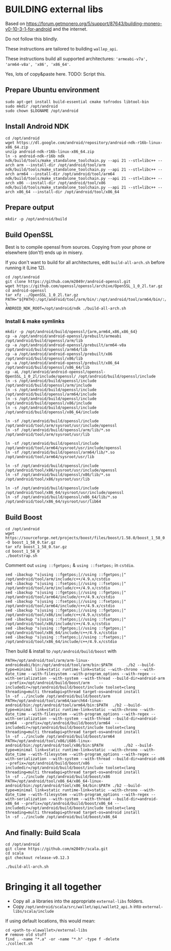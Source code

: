 # BUILDING external libs

Based on https://forum.getmonero.org/5/support/87643/building-monero-v0-10-3-1-for-android and the internet.

Do not follow this blindly.

These instructions are tailored to building ```wallep_api```.

These instructions build all supported architectures: ```'armeabi-v7a', 'arm64-v8a', 'x86', 'x86_64'```.

Yes, lots of copy&paste here. TODO: Script this.

## Prepare Ubuntu environment

```Shell
sudo apt-get install build-essential cmake tofrodos libtool-bin
sudo mkdir /opt/android
sudo chown $LOGNAME /opt/android
```

## Install Android NDK
```Shell
cd /opt/android
wget https://dl.google.com/android/repository/android-ndk-r16b-linux-x86_64.zip
unzip android-ndk-r16b-linux-x86_64.zip
ln -s android-ndk-r16b ndk
ndk/build/tools/make_standalone_toolchain.py --api 21 --stl=libc++ --arch arm --install-dir /opt/android/tool/arm
ndk/build/tools/make_standalone_toolchain.py --api 21 --stl=libc++ --arch arm64 --install-dir /opt/android/tool/arm64
ndk/build/tools/make_standalone_toolchain.py --api 21 --stl=libc++ --arch x86 --install-dir /opt/android/tool/x86
ndk/build/tools/make_standalone_toolchain.py --api 21 --stl=libc++ --arch x86_64 --install-dir /opt/android/tool/x86_64
```

## Prepare output
```Shell
mkdir -p /opt/android/build
```

## Build OpenSSL
Best is to compile openssl from sources. Copying from your phone or elsewhere (don't!) ends up in misery.

If you don't want to build for all architectures, edit ```build-all-arch.sh``` before running it (Line 12).

```Shell
cd /opt/android
git clone https://github.com/m2049r/android-openssl.git
wget https://github.com/openssl/openssl/archive/OpenSSL_1_0_2l.tar.gz
cd android-openssl
tar xfz ../OpenSSL_1_0_2l.tar.gz
PATH="${PATH}:/opt/android/tool/arm/bin/:/opt/android/tool/arm64/bin/:/opt/android/tool/x86/bin/:/opt/android/tool/x86_64/bin" \
ANDROID_NDK_ROOT=/opt/android/ndk ./build-all-arch.sh
```

### Install & make symlinks
```Shell
mkdir -p /opt/android/build/openssl/{arm,arm64,x86,x86_64}
cp -a /opt/android/android-openssl/prebuilt/armeabi   /opt/android/build/openssl/arm/lib
cp -a /opt/android/android-openssl/prebuilt/arm64-v8a /opt/android/build/openssl/arm64/lib
cp -a /opt/android/android-openssl/prebuilt/x86       /opt/android/build/openssl/x86/lib
cp -a /opt/android/android-openssl/prebuilt/x86_64    /opt/android/build/openssl/x86_64/lib
cp -aL /opt/android/android-openssl/openssl-OpenSSL_1_0_2l/include/openssl/ /opt/android/build/openssl/include
ln -s /opt/android/build/openssl/include /opt/android/build/openssl/arm/include
ln -s /opt/android/build/openssl/include /opt/android/build/openssl/arm64/include
ln -s /opt/android/build/openssl/include /opt/android/build/openssl/x86/include
ln -s /opt/android/build/openssl/include /opt/android/build/openssl/x86_64/include
```
```Shell
ln -sf /opt/android/build/openssl/include /opt/android/tool/arm/sysroot/usr/include/openssl
ln -sf /opt/android/build/openssl/arm/lib/*.so /opt/android/tool/arm/sysroot/usr/lib

ln -sf /opt/android/build/openssl/include /opt/android/tool/arm64/sysroot/usr/include/openssl
ln -sf /opt/android/build/openssl/arm64/lib/*.so /opt/android/tool/arm64/sysroot/usr/lib

ln -sf /opt/android/build/openssl/include /opt/android/tool/x86/sysroot/usr/include/openssl
ln -sf /opt/android/build/openssl/x86/lib/*.so /opt/android/tool/x86/sysroot/usr/lib

ln -sf /opt/android/build/openssl/include /opt/android/tool/x86_64/sysroot/usr/include/openssl
ln -sf /opt/android/build/openssl/x86_64/lib/*.so /opt/android/tool/x86_64/sysroot/usr/lib64
```

## Build Boost
```Shell
cd /opt/android
wget https://sourceforge.net/projects/boost/files/boost/1.58.0/boost_1_58_0.tar.gz/download -O boost_1_58_0.tar.gz
tar xfz boost_1_58_0.tar.gz
cd boost_1_58_0
./bootstrap.sh
```
Comment out ```using ::fgetpos;``` & ```using ::fsetpos;``` in ```cstdio```.
```
sed -ibackup "s|using ::fgetpos;|//using ::fgetpos;|" /opt/android/tool/arm/include/c++/4.9.x/cstdio
sed -ibackup "s|using ::fsetpos;|//using ::fsetpos;|" /opt/android/tool/arm/include/c++/4.9.x/cstdio
sed -ibackup "s|using ::fgetpos;|//using ::fgetpos;|" /opt/android/tool/arm64/include/c++/4.9.x/cstdio
sed -ibackup "s|using ::fsetpos;|//using ::fsetpos;|" /opt/android/tool/arm64/include/c++/4.9.x/cstdio
sed -ibackup "s|using ::fgetpos;|//using ::fgetpos;|" /opt/android/tool/x86/include/c++/4.9.x/cstdio
sed -ibackup "s|using ::fsetpos;|//using ::fsetpos;|" /opt/android/tool/x86/include/c++/4.9.x/cstdio
sed -ibackup "s|using ::fgetpos;|//using ::fgetpos;|" /opt/android/tool/x86_64/include/c++/4.9.x/cstdio
sed -ibackup "s|using ::fsetpos;|//using ::fsetpos;|" /opt/android/tool/x86_64/include/c++/4.9.x/cstdio
```

Then build & install to ```/opt/android/build/boost``` with
```Shell
PATH=/opt/android/tool/arm/arm-linux-androideabi/bin:/opt/android/tool/arm/bin:$PATH      ./b2 --build-type=minimal link=static runtime-link=static --with-chrono --with-date_time --with-filesystem --with-program_options --with-regex --with-serialization --with-system --with-thread --build-dir=android-arm    --prefix=/opt/android/build/boost/arm    --includedir=/opt/android/build/boost/include toolset=clang threading=multi threadapi=pthread target-os=android install
ln -sf ../include /opt/android/build/boost/arm
PATH=/opt/android/tool/arm64/aarch64-linux-android/bin:/opt/android/tool/arm64/bin:$PATH  ./b2 --build-type=minimal link=static runtime-link=static --with-chrono --with-date_time --with-filesystem --with-program_options --with-regex --with-serialization --with-system --with-thread --build-dir=android-arm64  --prefix=/opt/android/build/boost/arm64  --includedir=/opt/android/build/boost/include toolset=clang threading=multi threadapi=pthread target-os=android install
ln -sf ../include /opt/android/build/boost/arm64
PATH=/opt/android/tool/x86/i686-linux-android/bin:/opt/android/tool/x86/bin:$PATH         ./b2 --build-type=minimal link=static runtime-link=static --with-chrono --with-date_time --with-filesystem --with-program_options --with-regex --with-serialization --with-system --with-thread --build-dir=android-x86    --prefix=/opt/android/build/boost/x86    --includedir=/opt/android/build/boost/include toolset=clang threading=multi threadapi=pthread target-os=android install
ln -sf ../include /opt/android/build/boost/x86
PATH=/opt/android/tool/x86_64/x86_64-linux-android/bin:/opt/android/tool/x86_64/bin:$PATH ./b2 --build-type=minimal link=static runtime-link=static --with-chrono --with-date_time --with-filesystem --with-program_options --with-regex --with-serialization --with-system --with-thread --build-dir=android-x86_64 --prefix=/opt/android/build/boost/x86_64 --includedir=/opt/android/build/boost/include toolset=clang threading=multi threadapi=pthread target-os=android install
ln -sf ../include /opt/android/build/boost/x86_64
```

## And finally: Build Scala
```Shell
cd /opt/android
git clone https://github.com/m2049r/scala.git
cd scala
git checkout release-v0.12.3

./build-all-arch.sh
```

# Bringing it all together
- Copy all .a libraries into the appropriate `external-libs` folders.
- Copy `/opt/android/scala/src/wallet/api/wallet2_api.h` into `external-libs/scala/include`

If using default locations, this would mean:
```Shell
cd <path-to-xlawallet>/external-libs
# remove old stuff
find . -name "*.a" -or -name "*.h" -type f -delete
./collect.sh
```
